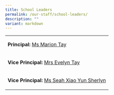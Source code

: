 ```yaml
---
title: School Leaders
permalink: /our-staff/school-leaders/
description: ""
variant: markdown
---
```

<table style="minWidth: 25px">
<colgroup>
<col>
</colgroup>
<tbody>
<tr>
<td rowspan="1" colspan="1">
<p><strong>Principal:</strong>  <a href="mailto:marion_tay@schools.gov.sg" rel="noopener nofollow" target="_blank">Ms Marion Tay</a>
</p>
</td>
</tr>
<tr>
<td rowspan="1" colspan="1">
<p><strong>Vice Principal:</strong>  <a href="mailto:evelyn_goh@schools.gov.sg" rel="noopener nofollow" target="_blank">Mrs Evelyn Tay</a>
</p>
</td>
</tr>
<tr>
<td rowspan="1" colspan="1">
<p><strong>Vice Principal:</strong>  <a href="mailto:evelyn_goh@schools.gov.sg" rel="noopener nofollow" target="_blank">Ms Seah Xiao Yun Sherlyn</a>
</p>
</td>
</tr>
</tbody>
</table>
<table style="width: 0px">
<colgroup></colgroup>
<tbody>
<tr></tr>
</tbody>
</table>
<p></p>
<p></p>
<p></p>